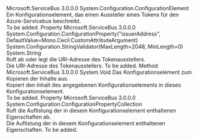 <Type Name="IssuerElement" FullName="Microsoft.ServiceBus.Configuration.IssuerElement">
  <TypeSignature Language="C#" Value="public class IssuerElement : System.Configuration.ConfigurationElement" />
  <TypeSignature Language="ILAsm" Value=".class public auto ansi beforefieldinit IssuerElement extends System.Configuration.ConfigurationElement" />
  <TypeSignature Language="DocId" Value="T:Microsoft.ServiceBus.Configuration.IssuerElement" />
  <TypeSignature Language="VB.NET" Value="Public Class IssuerElement&#xA;Inherits ConfigurationElement" />
  <TypeSignature Language="F#" Value="type IssuerElement = class&#xA;    inherit ConfigurationElement" />
  <AssemblyInfo>
    <AssemblyName>Microsoft.ServiceBus</AssemblyName>
    <AssemblyVersion>3.0.0.0</AssemblyVersion>
  </AssemblyInfo>
  <Base>
    <BaseTypeName>System.Configuration.ConfigurationElement</BaseTypeName>
  </Base>
  <Interfaces />
  <Docs>
    <summary>Ein Konfigurationselement, das einen Aussteller eines Tokens für den Azure-Servicebus beschreibt.</summary>
    <remarks>To be added.</remarks>
  </Docs>
  <Members>
    <Member MemberName="Address">
      <MemberSignature Language="C#" Value="public string Address { get; set; }" />
      <MemberSignature Language="ILAsm" Value=".property instance string Address" />
      <MemberSignature Language="DocId" Value="P:Microsoft.ServiceBus.Configuration.IssuerElement.Address" />
      <MemberSignature Language="VB.NET" Value="Public Property Address As String" />
      <MemberSignature Language="F#" Value="member this.Address : string with get, set" Usage="Microsoft.ServiceBus.Configuration.IssuerElement.Address" />
      <MemberType>Property</MemberType>
      <AssemblyInfo>
        <AssemblyName>Microsoft.ServiceBus</AssemblyName>
        <AssemblyVersion>3.0.0.0</AssemblyVersion>
      </AssemblyInfo>
      <Attributes>
        <Attribute>
          <AttributeName>System.Configuration.ConfigurationProperty("issuerAddress", DefaultValue=Mono.Cecil.CustomAttributeArgument)</AttributeName>
        </Attribute>
        <Attribute>
          <AttributeName>System.Configuration.StringValidator(MaxLength=2048, MinLength=0)</AttributeName>
        </Attribute>
      </Attributes>
      <ReturnValue>
        <ReturnType>System.String</ReturnType>
      </ReturnValue>
      <Docs>
        <summary>Ruft ab oder legt die URI-Adresse des Tokenausstellers.</summary>
        <value>Die URI-Adresse des Tokenausstellers.</value>
        <remarks>To be added.</remarks>
      </Docs>
    </Member>
    <Member MemberName="CopyFrom">
      <MemberSignature Language="C#" Value="public void CopyFrom (System.Configuration.ConfigurationElement from);" />
      <MemberSignature Language="ILAsm" Value=".method public hidebysig instance void CopyFrom(class System.Configuration.ConfigurationElement from) cil managed" />
      <MemberSignature Language="DocId" Value="M:Microsoft.ServiceBus.Configuration.IssuerElement.CopyFrom(System.Configuration.ConfigurationElement)" />
      <MemberSignature Language="VB.NET" Value="Public Sub CopyFrom (from As ConfigurationElement)" />
      <MemberSignature Language="F#" Value="member this.CopyFrom : System.Configuration.ConfigurationElement -&gt; unit" Usage="issuerElement.CopyFrom from" />
      <MemberType>Method</MemberType>
      <AssemblyInfo>
        <AssemblyName>Microsoft.ServiceBus</AssemblyName>
        <AssemblyVersion>3.0.0.0</AssemblyVersion>
      </AssemblyInfo>
      <ReturnValue>
        <ReturnType>System.Void</ReturnType>
      </ReturnValue>
      <Parameters>
        <Parameter Name="from" Type="System.Configuration.ConfigurationElement" />
      </Parameters>
      <Docs>
        <param name="from"> Das Konfigurationselement zum Kopieren der Inhalte aus.</param>
        <summary>Kopiert den Inhalt des angegebenen Konfigurationselements in dieses Konfigurationselement.</summary>
        <remarks>To be added.</remarks>
      </Docs>
    </Member>
    <Member MemberName="Properties">
      <MemberSignature Language="C#" Value="protected override System.Configuration.ConfigurationPropertyCollection Properties { get; }" />
      <MemberSignature Language="ILAsm" Value=".property instance class System.Configuration.ConfigurationPropertyCollection Properties" />
      <MemberSignature Language="DocId" Value="P:Microsoft.ServiceBus.Configuration.IssuerElement.Properties" />
      <MemberSignature Language="VB.NET" Value="Protected Overrides ReadOnly Property Properties As ConfigurationPropertyCollection" />
      <MemberSignature Language="F#" Value="member this.Properties : System.Configuration.ConfigurationPropertyCollection" Usage="Microsoft.ServiceBus.Configuration.IssuerElement.Properties" />
      <MemberType>Property</MemberType>
      <AssemblyInfo>
        <AssemblyName>Microsoft.ServiceBus</AssemblyName>
        <AssemblyVersion>3.0.0.0</AssemblyVersion>
      </AssemblyInfo>
      <ReturnValue>
        <ReturnType>System.Configuration.ConfigurationPropertyCollection</ReturnType>
      </ReturnValue>
      <Docs>
        <summary>Ruft die Auflistung der in diesem Konfigurationselement enthaltenen Eigenschaften ab.</summary>
        <value>Die Auflistung der in diesem Konfigurationselement enthaltenen Eigenschaften.</value>
        <remarks>To be added.</remarks>
      </Docs>
    </Member>
  </Members>
</Type>